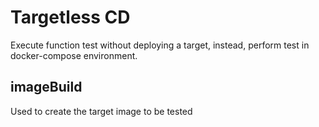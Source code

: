 # Targetless CD

Execute function test without deploying a target, instead, perform test in docker-compose environment.

## imageBuild

Used to create the target image to be tested


